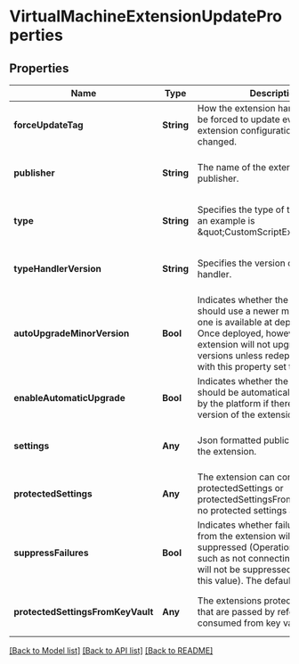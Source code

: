 # VirtualMachineExtensionUpdateProperties


## Properties
Name | Type | Description | Notes
------------ | ------------- | ------------- | -------------
**forceUpdateTag** | **String** | How the extension handler should be forced to update even if the extension configuration has not changed. | [optional] [default to nothing]
**publisher** | **String** | The name of the extension handler publisher. | [optional] [default to nothing]
**type** | **String** | Specifies the type of the extension; an example is \&quot;CustomScriptExtension\&quot;. | [optional] [default to nothing]
**typeHandlerVersion** | **String** | Specifies the version of the script handler. | [optional] [default to nothing]
**autoUpgradeMinorVersion** | **Bool** | Indicates whether the extension should use a newer minor version if one is available at deployment time. Once deployed, however, the extension will not upgrade minor versions unless redeployed, even with this property set to true. | [optional] [default to nothing]
**enableAutomaticUpgrade** | **Bool** | Indicates whether the extension should be automatically upgraded by the platform if there is a newer version of the extension available. | [optional] [default to nothing]
**settings** | **Any** | Json formatted public settings for the extension. | [optional] [default to nothing]
**protectedSettings** | **Any** | The extension can contain either protectedSettings or protectedSettingsFromKeyVault or no protected settings at all. | [optional] [default to nothing]
**suppressFailures** | **Bool** | Indicates whether failures stemming from the extension will be suppressed (Operational failures such as not connecting to the VM will not be suppressed regardless of this value). The default is false. | [optional] [default to nothing]
**protectedSettingsFromKeyVault** | **Any** | The extensions protected settings that are passed by reference, and consumed from key vault | [optional] [default to nothing]


[[Back to Model list]](../README.md#models) [[Back to API list]](../README.md#api-endpoints) [[Back to README]](../README.md)


